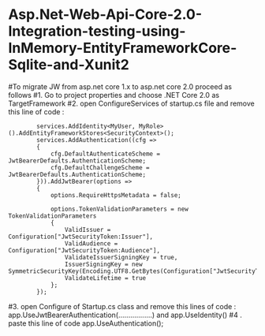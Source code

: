 # Asp.Net-Web-Api-Core-2.0-Integration-testing-using-InMemory-EntityFrameworkCore-Sqlite-and-Xunit2
#To migrate JW from asp.net core 1.x to asp.net core 2.0 proceed as follows
#1. Go to project properties and choose .NET Core 2.0 as TargetFramework
#2. open ConfigureServices of startup.cs file and remove this line of code :
  
            services.AddIdentity<MyUser, MyRole>().AddEntityFrameworkStores<SecurityContext>();
            services.AddAuthentication((cfg =>
            {
                cfg.DefaultAuthenticateScheme = JwtBearerDefaults.AuthenticationScheme;
                cfg.DefaultChallengeScheme = JwtBearerDefaults.AuthenticationScheme;
            })).AddJwtBearer(options =>
            {
                options.RequireHttpsMetadata = false;

                options.TokenValidationParameters = new TokenValidationParameters
                {
                    ValidIssuer = Configuration["JwtSecurityToken:Issuer"],
                    ValidAudience = Configuration["JwtSecurityToken:Audience"],
                    ValidateIssuerSigningKey = true,
                    IssuerSigningKey = new SymmetricSecurityKey(Encoding.UTF8.GetBytes(Configuration["JwtSecurityToken:Key"])),
                    ValidateLifetime = true
                };
            });
  #3. open Configure of Startup.cs class and remove this lines of code :
    app.UseJwtBearerAuthentication(.................)
    and app.UseIdentity()
  #4 . paste this line of code 
       app.UseAuthentication();

          
